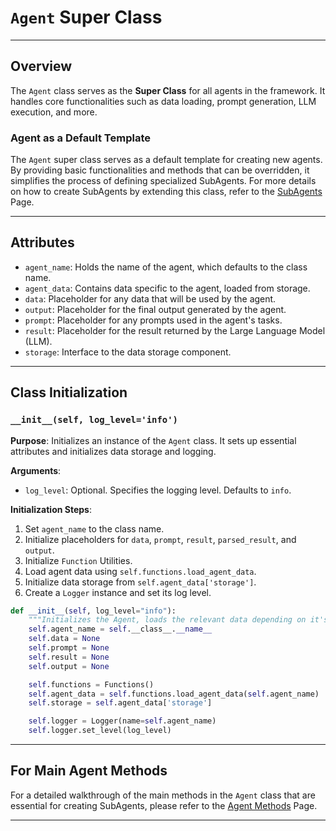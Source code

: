 # `Agent` Super Class

---

## Overview
The `Agent` class serves as the **Super Class** for all agents in the framework. It handles core functionalities such as data loading, prompt generation, LLM execution, and more.

### Agent as a Default Template

The `Agent` super class serves as a default template for creating new agents. By providing basic functionalities and methods that can be overridden, it simplifies the process of defining specialized SubAgents. For more details on how to create SubAgents by extending this class, refer to the [SubAgents](SubAgentCreation.md) Page.


---

## Attributes
- `agent_name`: Holds the name of the agent, which defaults to the class name.
- `agent_data`: Contains data specific to the agent, loaded from storage.
- `data`: Placeholder for any data that will be used by the agent.
- `output`: Placeholder for the final output generated by the agent.
- `prompt`: Placeholder for any prompts used in the agent's tasks.
- `result`: Placeholder for the result returned by the Large Language Model (LLM).
- `storage`: Interface to the data storage component.

---

## Class Initialization

### `__init__(self, log_level='info')`

**Purpose**: Initializes an instance of the `Agent` class. It sets up essential attributes and initializes data storage and logging.

**Arguments**:
- `log_level`: Optional. Specifies the logging level. Defaults to `info`.

**Initialization Steps**:
1. Set `agent_name` to the class name.
2. Initialize placeholders for `data`, `prompt`, `result`, `parsed_result`, and `output`.
3. Initialize `Function` Utilities.
4. Load agent data using `self.functions.load_agent_data`.
5. Initialize data storage from `self.agent_data['storage']`.
6. Create a `Logger` instance and set its log level.

```python
def __init__(self, log_level="info"):
    """Initializes the Agent, loads the relevant data depending on it's name and sets up the storage and logger"""
    self.agent_name = self.__class__.__name__
    self.data = None
    self.prompt = None
    self.result = None
    self.output = None

    self.functions = Functions()
    self.agent_data = self.functions.load_agent_data(self.agent_name)
    self.storage = self.agent_data['storage']

    self.logger = Logger(name=self.agent_name)
    self.logger.set_level(log_level)
```

---

## For Main Agent Methods

For a detailed walkthrough of the main methods in the `Agent` class that are essential for creating SubAgents, please refer to the [Agent Methods](AgentMethods.md) Page.


---